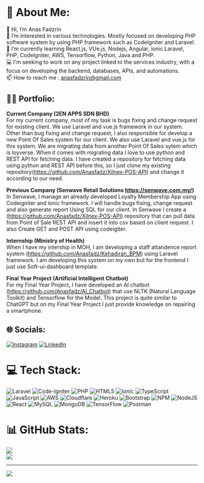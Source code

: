 # 💫 About Me:
👋 Hi, I’m Anas Fadzrin<br>👀 I’m interested in various technologies. Mostly focused on developing PHP software system by using PHP framework such as CodeIgniter and Laravel. <br>🌱 I’m currently learning React.js, VUe.js, Nodejs, Angular, ionic Laravel, PHP, CodeIgniter, AWS, Tensorflow, Python, Java and PHP.<br>💻 I'm seeking to work on any project linked to the services industry, with a focus on developing the backend, databases, APIs, and automations.<br>📫 How to reach me : anasfadzrin@gmail.com

## 👨‍💼 Portfolio:
**Current Company (2EN APPS SDN BHD)**<br>
For my current company, most of my task is bugs fixing and change request for existing client. We use Laravel and vue.js framework in our system. Other than bug fixing and change request, I also responsible for develop a new Point Of Sales system for our client. We also use Laravel and vue.js for this system. We are migrating data from another Point Of Sales sytem which is loyverse. When it comes with migrating data I love to use python and REST API for fetching data. I have created a repository for fetching data using python and REST API before this, so I just clone my existing repository(https://github.com/Anasfadz/Xilnex-POS-API) and change it according to our need.<br>

**Previous Company (Senwave Retail Solutions https://senwave.com.my/)**<br>
In Senwave, I manage an already developed Loyalty Membership App using Codeigniter and ionic framework. I will handle bugs fixing, change request and also generate report Using SQL for our client. In Senwave I create a (https://github.com/Anasfadz/Xilnex-POS-API) repository that can pull data from Point of Sale REST API and insert it into csv based on client request. I also Create GET and POST API using codeigiter.<br>

**Internship (Ministry of Health)**<br>
When I have my intership in MOH, I am developing a staff attandence report system (https://github.com/Anasfadz/Kehadiran_BPM) using Laravel framework. I am developing this system on my own but for the frontend I just use Soft-ui-dashboard template. <br>

**Final Year Project (Artificial Intelligent Chatbot)**<br>
For my Final Year Project, I have developed an AI chatbot (https://github.com/Anasfadz/AI_Chatbot) that use NLTK (Natural Language Toolkit) and Tensorflow for the Model. This project is quite similar to ChatGPT but on my Final Year Project I just provide knowledge on repairing a smartphone. <br>

## 🌐 Socials:
[![Instagram](https://img.shields.io/badge/Instagram-%23E4405F.svg?logo=Instagram&logoColor=white)](https://instagram.com/anasfadzrin?igshid=NTc4MTIwNjQ2YQ==) [![LinkedIn](https://img.shields.io/badge/LinkedIn-%230077B5.svg?logo=linkedin&logoColor=white)](https://www.linkedin.com/in/anas-fadzrin-b25313219y) 

# 💻 Tech Stack:
![Laravel](https://img.shields.io/badge/laravel-%23FF2D20.svg?style=flat&logo=laravel&logoColor=white) ![Code-Igniter](https://img.shields.io/badge/CodeIgniter-%23EF4223.svg?flat&logo=codeIgniter&logoColor=white) ![PHP](https://img.shields.io/badge/php-%23777BB4.svg?style=flat&logo=php&logoColor=white) ![HTML5](https://img.shields.io/badge/html5-%23E34F26.svg?style=flat&logo=html5&logoColor=white) ![Ionic](https://img.shields.io/badge/Ionic-%233880FF.svg?style=flat&logo=Ionic&logoColor=white) ![TypeScript](https://img.shields.io/badge/typescript-%23007ACC.svg?style=flat&logo=typescript&logoColor=white) ![JavaScript](https://img.shields.io/badge/javascript-%23323330.svg?style=flat&logo=javascript&logoColor=%23F7DF1E) ![AWS](https://img.shields.io/badge/AWS-%23FF9900.svg?style=flat&logo=amazon-aws&logoColor=white) ![Cloudflare](https://img.shields.io/badge/Cloudflare-F38020?style=flat&logo=Cloudflare&logoColor=white) ![Heroku](https://img.shields.io/badge/heroku-%23430098.svg?style=flat&logo=heroku&logoColor=white) ![Bootstrap](https://img.shields.io/badge/bootstrap-%23563D7C.svg?style=flat&logo=bootstrap&logoColor=white) ![NPM](https://img.shields.io/badge/NPM-%23000000.svg?style=flat&logo=npm&logoColor=white) ![NodeJS](https://img.shields.io/badge/node.js-6DA55F?style=flat&logo=node.js&logoColor=white) ![React](https://img.shields.io/badge/react-%2320232a.svg?style=flat&logo=react&logoColor=%2361DAFB) ![MySQL](https://img.shields.io/badge/mysql-%2300f.svg?style=flat&logo=mysql&logoColor=white) ![MongoDB](https://img.shields.io/badge/MongoDB-%234ea94b.svg?style=flat&logo=mongodb&logoColor=white) ![TensorFlow](https://img.shields.io/badge/TensorFlow-%23FF6F00.svg?style=flat&logo=TensorFlow&logoColor=white) ![Postman](https://img.shields.io/badge/Postman-FF6C37?style=flat&logo=postman&logoColor=white)
# 📊 GitHub Stats:
![](https://github-readme-streak-stats.herokuapp.com/?user=Anasfadz&theme=dark&hide_border=true)<br/>
![](https://github-readme-stats.vercel.app/api/top-langs/?username=anasFadz&hide=html,css&theme=dark&hide_border=true&include_all_commits=true&count_private=true&layout=compact)

---
[![](https://visitcount.itsvg.in/api?id=Anasfadz&icon=5&color=0)](https://visitcount.itsvg.in)


<!---
ManHartz/ManHartz is a ✨ special ✨ repository because its `README.md` (this file) appears on your GitHub profile.
You can click the Preview link to take a look at your changes.
--->